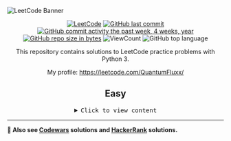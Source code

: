 ![LeetCode Banner](https://cdn.hashnode.com/res/hashnode/image/upload/v1636589930913/GUHhK3FKZ.jpeg)


<div id="badges" align="center">
  
[![LeetCode](https://img.shields.io/badge/website-LeetCode-inactive)](https://leetcode.com/)
[![GitHub last commit](https://img.shields.io/github/last-commit/QuantumFluxx/LeetCode_solutions.svg)](https://github.com/QuantumFluxx/LeetCode_solutions) 
[![GitHub commit activity the past week, 4 weeks, year](https://img.shields.io/github/commit-activity/y/QuantumFluxx/LeetCode_solutions.svg)](https://github.com/QuantumFluxx/LeetCode_solutions) 
[![GitHub repo size in bytes](https://img.shields.io/github/repo-size/QuantumFluxx/LeetCode_solutions.svg)](https://github.com/QuantumFluxx/LeetCode_solutions)
![ViewCount](https://views.whatilearened.today/views/github/QuantumFluxx/LeetCode_solutions.svg?cache=remove)
![GitHub top language](https://img.shields.io/github/languages/top/QuantumFluxx/LeetCode_solutions.svg?style=flat)
  

This repository contains solutions to LeetCode practice problems with Python 3.

My profile: https://leetcode.com/QuantumFluxx/

## Easy

<details>
<summary><kbd> Сlick to view content</kbd></summary>
  
* [001. Two Sum](https://github.com/QuantumFluxx/LeetCode_solutions/blob/main/Easy/001.%20Two%20Sum.py)
* [009. Palindrome Number](https://github.com/QuantumFluxx/LeetCode_solutions/blob/main/Easy/009.%20Palindrome%20Number.py) 
* [069. Sqrt(x)](https://github.com/QuantumFluxx/LeetCode_solutions/blob/main/Easy/069.%20Sqrt(x).py)
* [083. Remove Duplicates from Sorted List](https://github.com/QuantumFluxx/LeetCode_solutions/blob/main/Easy/083.%20Remove%20Duplicates%20from%20Sorted%20List.py)
* [141. Linked List Cycle](https://github.com/QuantumFluxx/LeetCode_solutions/blob/main/Easy/141.%20Linked%20List%20Cycle.py)

</details>

</div>

-------------

**🥋 Also see [Codewars](https://github.com/QuantumFluxx/codewars_solutions) solutions and [HackerRank](https://github.com/QuantumFluxx/HackerRank_solutions) solutions.**
